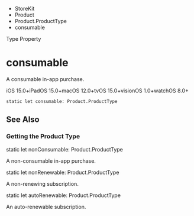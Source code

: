 

- StoreKit
- Product
- Product.ProductType
-  consumable 

Type Property

# consumable

A consumable in-app purchase.

iOS 15.0+iPadOS 15.0+macOS 12.0+tvOS 15.0+visionOS 1.0+watchOS 8.0+

``` source
static let consumable: Product.ProductType
```

## See Also

### Getting the Product Type

static let nonConsumable: Product.ProductType

A non-consumable in-app purchase.

static let nonRenewable: Product.ProductType

A non-renewing subscription.

static let autoRenewable: Product.ProductType

An auto-renewable subscription.

